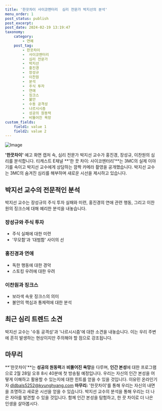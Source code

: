 ```yaml
---
title: '한끗차이 사이코멘터리  심리 전문가 박지선의 분석'
menu_order: 1
post_status: publish
post_excerpt: 
post_date: 2024-02-19 13:19:47
taxonomy:
    category:
        - 연예
    post_tag:
        - 한끗차이
        -  사이코멘터리
        -  심리 전문가
        -  박지선
        -  홍진경
        -  장성규
        -  이찬원
        -  분석
        -  주식 투자
        -  연애
        -  징크스
        -  불안
        -  수동 공격성
        -  나르시시즘
        -  성공의 원동력
        -  비뚤어진 욕망
custom_fields:
    field1: value 1
    field2: value 2
---
```


![Image](https://mimgnews.pstatic.net/image/144/2024/02/13/0000943062_001_20240213095701233.jpg?type=w540)

**'한끗차이'** 예고 화면 캡처 속, 심리 전문가 박지선 교수가 홍진경, 장성규, 이찬원의 심리를 분석합니다. 티캐스트 E채널 **'한 끗 차이: 사이코멘터리'**는 3MC의 실제 이야기를 속이고 박지선 교수에게 상담하는 깜짝 카메라 촬영을 공개했습니다. 박지선 교수는 3MC의 숨겨진 심리를 해부하며 새로운 시선을 제시하고 있습니다.
## 박지선 교수의 전문적인 분석
박지선 교수는 장성규의 주식 투자 실패와 미련, 홍진경의 연애 관련 행동, 그리고 이찬원의 징크스에 대해 예리한 분석을 내놓습니다.
### 장성규와 주식 투자
- 주식 실패에 대한 미련
- '무모함'과 '대범함' 사이의 선
### 홍진경과 연애
- 독한 행동에 대한 경악
- 스토킹 우려에 대한 우려
### 이찬원과 징크스
- 보라색 속옷 징크스의 의미
- 불안의 핵심과 통제력에 대한 분석
## 최근 심리 트렌드 소견
박지선 교수는 '수동 공격성'과 '나르시시즘'에 대한 소견을 내놓습니다. 이는 우리 주변에 흔히 발생하는 현상이지만 주의해야 할 점으로 강조됩니다.
## 마무리
**'한끗차이'**는 **성공의 원동력**과 **비뚤어진 욕망**을 다루며, **인간 본성**에 대한 프로그램으로 2월 28일 오후 8시 40분에 첫 방송될 예정입니다. 우리는 자신의 인간 본성을 어떻게 이해하고 활용할 수 있는지에 대한 힌트를 얻을 수 있을 것입니다.
이유민 온라인기자 dldbals5252@kyunghyang.com
**마무리:** '한끗차이'를 통해 우리는 자신의 내면을 조명하고 새로운 시선을 얻을 수 있습니다. 박지선 교수의 분석을 통해 우리는 더 나은 자아를 발견할 수 있을 것입니다. 함께 인간 본성을 탐험하고, 한 끗 차이로 더 나은 인생을 살아봅시다.
